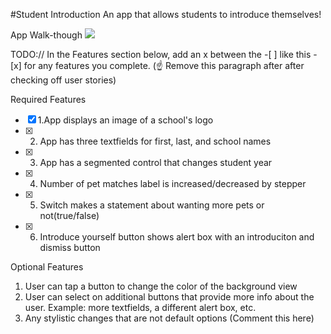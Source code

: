 #Student Introduction
An app that allows students to introduce themselves!

App Walk-though
<img src="https://media.giphy.com/media/1DdL9xWBkVVwbv0U6e/giphy.gif">


TODO:// In the Features section below, add an x between the -[ ] like this - [x] for any features you complete. (☝️ Remove this paragraph after after checking off user stories)

Required Features
-[x] 1.App displays an image of a school's logo
-[x] 2. App has three textfields for first, last, and school names
-[x] 3. App has a segmented control that changes student year
-[x] 4. Number of pet matches label is increased/decreased by stepper
-[x] 5. Switch makes a statement about wanting more pets or not(true/false)
-[x] 6. Introduce yourself button shows alert box with an introduciton and dismiss button

Optional Features
1. User can tap a button to change the color of the background view
3. User can select on additional buttons that provide more info about the user. Example: more textfields, a different alert box, etc.
4. Any stylistic changes that are not default options (Comment this here)
